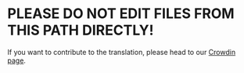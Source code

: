 # PLEASE DO NOT EDIT FILES FROM THIS PATH DIRECTLY!

If you want to contribute to the translation, please head to our [Crowdin page](https://crowdin.com/project/phifans-editor).
